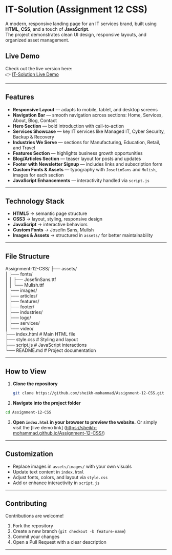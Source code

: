 # IT-Solution (Assignment 12 CSS)

A modern, responsive landing page for an IT services brand, built using **HTML**, **CSS**, and a touch of **JavaScript**.  
The project demonstrates clean UI design, responsive layouts, and organized asset management.

## Live Demo

Check out the live version here:  
👉 [IT-Solution Live Demo](https://sheikh-mohammad.github.io/Assignment-12-CSS/)

---

## Features

- **Responsive Layout** — adapts to mobile, tablet, and desktop screens  
- **Navigation Bar** — smooth navigation across sections: Home, Services, About, Blog, Contact  
- **Hero Section** — bold introduction with call-to-action  
- **Services Showcase** — key IT services like Managed IT, Cyber Security, Backup & Recovery  
- **Industries We Serve** — sections for Manufacturing, Education, Retail, and Travel  
- **Features Section** — highlights business growth opportunities  
- **Blog/Articles Section** — teaser layout for posts and updates  
- **Footer with Newsletter Signup** — includes links and subscription form  
- **Custom Fonts & Assets** — typography with `JosefinSans` and `Mulish`, images for each section  
- **JavaScript Enhancements** — interactivity handled via `script.js`

---

## Technology Stack

- **HTML5** → semantic page structure  
- **CSS3** → layout, styling, responsive design  
- **JavaScript** → interactive behaviors  
- **Custom Fonts** → Josefin Sans, Mulish  
- **Images & Assets** → structured in `assets/` for better maintainability  

---

## File Structure

Assignment-12-CSS/
├── assets/ <br />
│ ├── fonts/ <br />
│ │ ├── JosefinSans.ttf <br />
│ │ └── Mulish.ttf <br />
│ └── images/ <br />
│ ├── articles/ <br />
│ ├── features/ <br />
│ ├── footer/ <br />
│ ├── industries/ <br />
│ ├── logo/ <br />
│ ├── services/ <br />
│ └── video/ <br />
├── index.html # Main HTML file <br />
├── style.css # Styling and layout <br />
├── script.js # JavaScript interactions <br />
└── README.md # Project documentation

---

## How to View

1. **Clone the repository**  
   ```bash
   git clone https://github.com/sheikh-mohammad/Assignment-12-CSS.git
   ```
2. **Navigate into the project folder**
  ```bash
  cd Assignment-12-CSS
  ```
3. **Open `index.html` in your browser to preview the website.**
Or simply visit the [live demo link] (https://sheikh-mohammad.github.io/Assignment-12-CSS/)

---

## Customization

- Replace images in `assets/images/` with your own visuals
- Update text content in `index.html`
- Adjust fonts, colors, and layout via `style.css`
- Add or enhance interactivity in `script.js`

---

## Contributing

Contributions are welcome!
1. Fork the repository
2. Create a new branch (`git checkout -b feature-name`)
3. Commit your changes
4. Open a Pull Request with a clear description

---
